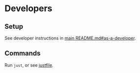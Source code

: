 # Developers

## Setup

See developer instructions in [main README.md#as-a-developer](../../../README.md#as-a-developer).

## Commands

Run `just`, or see [justfile](../../../justfile).
